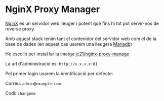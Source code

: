 # NginX Proxy Manager

[NginX](https://www.nginx.com) es un servidor web lleuger i potent que fins hi tot pot servir-nos de reverse proxy.

Amb aquest stack tenim tant el contenidor del servidor web com el de la base de dades (en aquest cas usarem una lleugera [Mariadb](https://mariadb.org))

He escollit per instal·lar la imatge [jc21/nginx-proxy-manage](https://hub.docker.com/r/jc21/nginx-proxy-manager)

La url d'administració es: `http://x.x.x.x:81`

Pel primer login usarem la identificació per defecte:

Correu: `admin@example.com`

Codi:   `changeme`
